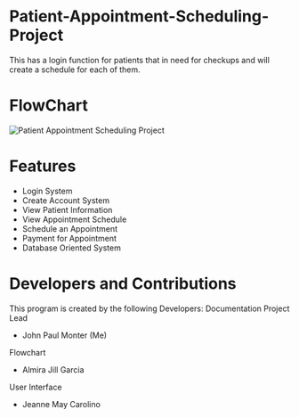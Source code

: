 # Patient-Appointment-Scheduling-Project
This has a login function for patients that in need for checkups and will create a schedule for each of them.

# FlowChart
![Patient Appointment Scheduling Project](https://user-images.githubusercontent.com/93712294/235833218-5cb0a64e-15ce-4c6c-8528-f415550ade35.jpeg)

# Features
* Login System
* Create Account System
* View Patient Information
* View Appointment Schedule
* Schedule an Appointment
* Payment for Appointment
* Database Oriented System

# Developers and Contributions
This program is created by the following Developers:
Documentation
Project Lead
* John Paul Monter (Me)

Flowchart
* Almira Jill Garcia

User Interface
* Jeanne May Carolino 
